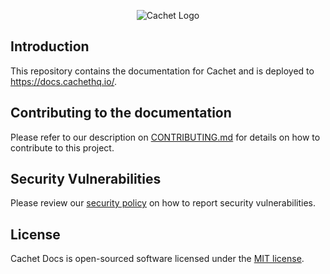 <p align="center">
    <picture>
      <source media="(prefers-color-scheme: dark)" srcset="https://cachethq.io/assets/cachet-logo-dark.svg">
      <img alt="Cachet Logo" src="https://cachethq.io/assets/cachet-logo-light.svg">
    </picture>
</p>

## Introduction

This repository contains the documentation for Cachet and is deployed to https://docs.cachethq.io/.

## Contributing to the documentation

Please refer to our description on [CONTRIBUTING.md](https://github.com/cachethq/docs/blob/main/.github/CONTRIBUTING.md) for details on how to contribute to this project.

## Security Vulnerabilities

Please review our [security policy](https://github.com/cachethq/cachet/security/policy) on how to report security vulnerabilities.

## License

Cachet Docs is open-sourced software licensed under the [MIT license](LICENSE.md).
